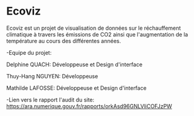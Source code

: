 # Ecoviz

Ecoviz est un projet de visualisation de données sur le réchauffement climatique à travers les émissions de CO2 ainsi que l'augmentation de la température au cours des différentes années.


-Equipe du projet:

  Delphine QUACH: Développeuse et Design d'interface

  Thuy-Hang NGUYEN: Développeuse
  
  Mathilde LAFOSSE: Développeuse et Design d'interface


-Lien vers le rapport l'audit du site: https://ara.numerique.gouv.fr/rapports/orkAsd96GNLVliCOFJzPW
